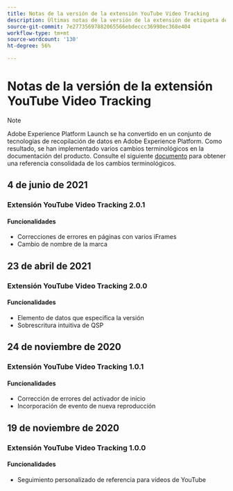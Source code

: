 ```yaml
---
title: Notas de la versión de la extensión YouTube Video Tracking
description: Últimas notas de la versión de la extensión de etiqueta de seguimiento de vídeo de YouTube en Adobe Experience Platform.
source-git-commit: 7e27735697882065566ebdeccc36998ec368e404
workflow-type: tm+mt
source-wordcount: '130'
ht-degree: 56%

---
```


# Notas de la versión de la extensión YouTube Video Tracking

>[!NOTE]
>
>Adobe Experience Platform Launch se ha convertido en un conjunto de tecnologías de recopilación de datos en Adobe Experience Platform. Como resultado, se han implementado varios cambios terminológicos en la documentación del producto. Consulte el siguiente [documento](../../../term-updates.md) para obtener una referencia consolidada de los cambios terminológicos.

## 4 de junio de 2021

### Extensión YouTube Video Tracking 2.0.1

#### Funcionalidades

* Correcciones de errores en páginas con varios iFrames
* Cambio de nombre de la marca

## 23 de abril de 2021

### Extensión YouTube Video Tracking 2.0.0

#### Funcionalidades

* Elemento de datos que especifica la versión
* Sobrescritura intuitiva de QSP

## 24 de noviembre de 2020

### Extensión YouTube Video Tracking 1.0.1

#### Funcionalidades

* Corrección de errores del activador de inicio
* Incorporación de evento de nueva reproducción

## 19 de noviembre de 2020

### Extensión YouTube Video Tracking 1.0.0

#### Funcionalidades

* Seguimiento personalizado de referencia para vídeos de YouTube
